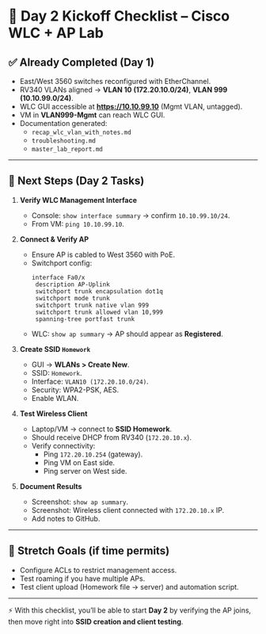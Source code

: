 # 🚀 Day 2 Kickoff Checklist – Cisco WLC + AP Lab

## ✅ Already Completed (Day 1)
- East/West 3560 switches reconfigured with EtherChannel.  
- RV340 VLANs aligned → **VLAN 10 (172.20.10.0/24)**, **VLAN 999 (10.10.99.0/24)**.  
- WLC GUI accessible at **https://10.10.99.10** (Mgmt VLAN, untagged).  
- VM in **VLAN999-Mgmt** can reach WLC GUI.  
- Documentation generated:  
  - `recap_wlc_vlan_with_notes.md`  
  - `troubleshooting.md`  
  - `master_lab_report.md`  

---

## 🔹 Next Steps (Day 2 Tasks)

1. **Verify WLC Management Interface**
   - Console: `show interface summary` → confirm `10.10.99.10/24`.
   - From VM: `ping 10.10.99.10`.

2. **Connect & Verify AP**
   - Ensure AP is cabled to West 3560 with PoE.  
   - Switchport config:  
     ```cisco
     interface Fa0/x
      description AP-Uplink
      switchport trunk encapsulation dot1q
      switchport mode trunk
      switchport trunk native vlan 999
      switchport trunk allowed vlan 10,999
      spanning-tree portfast trunk
     ```  
   - WLC: `show ap summary` → AP should appear as **Registered**.

3. **Create SSID `Homework`**
   - GUI → **WLANs > Create New**.  
   - SSID: `Homework`.  
   - Interface: `VLAN10 (172.20.10.0/24)`.  
   - Security: WPA2-PSK, AES.  
   - Enable WLAN.

4. **Test Wireless Client**
   - Laptop/VM → connect to **SSID Homework**.  
   - Should receive DHCP from RV340 (`172.20.10.x`).  
   - Verify connectivity:  
     - Ping `172.20.10.254` (gateway).  
     - Ping VM on East side.  
     - Ping server on West side.

5. **Document Results**
   - Screenshot: `show ap summary`.  
   - Screenshot: Wireless client connected with `172.20.10.x` IP.  
   - Add notes to GitHub.  

---

## 🔹 Stretch Goals (if time permits)
- Configure ACLs to restrict management access.  
- Test roaming if you have multiple APs.  
- Test client upload (Homework file → server) and automation script.  

---

⚡ With this checklist, you’ll be able to start **Day 2** by verifying the AP joins, then move right into **SSID creation and client testing**.  
